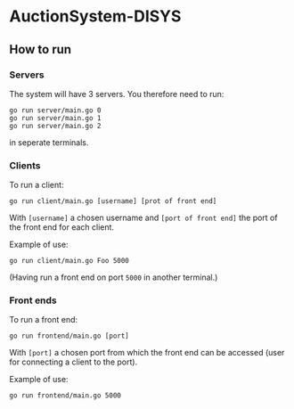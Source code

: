 # AuctionSystem-DISYS

## How to run

### Servers

The system will have 3 servers. You therefore need to run:

```shl
go run server/main.go 0
go run server/main.go 1
go run server/main.go 2
```

in seperate terminals.

### Clients

To run a client:

```shl
go run client/main.go [username] [prot of front end]
```

With `[username]` a chosen username and `[port of front end]` the port of the front end for each client.

Example of use:

```shl
go run client/main.go Foo 5000
```

(Having run a front end on port `5000` in another terminal.)

### Front ends

To run a front end:

```shl
go run frontend/main.go [port]
```

With `[port]` a chosen port from which the front end can be accessed (user for connecting a client to the port).

Example of use:

```shl
go run frontend/main.go 5000
```
